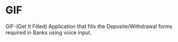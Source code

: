 # GIF
GIF-(Get It Filled) Application that fills the Deposite/Withdrawal forms required in Banks using voice input.
